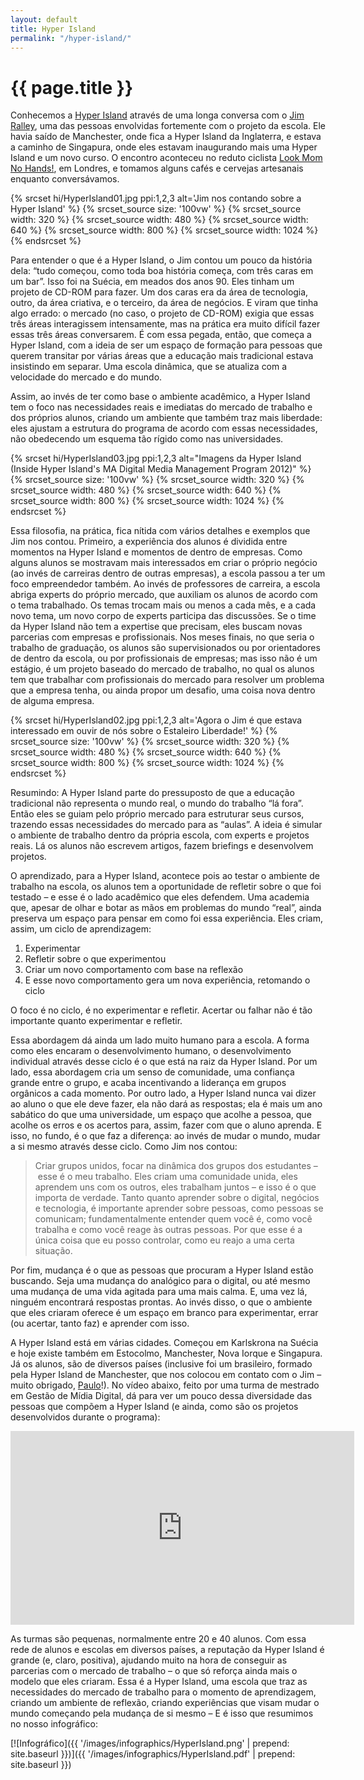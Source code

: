 ```yaml
---
layout: default
title: Hyper Island
permalink: "/hyper-island/"
---
```


# {{ page.title }}

Conhecemos a [Hyper Island](https://www.hyperisland.com/) através de uma longa conversa com o [Jim Ralley](https://jimra.li/), uma das pessoas envolvidas fortemente com o projeto da escola. Ele havia saído de Manchester, onde fica a Hyper Island da Inglaterra, e estava a caminho de Singapura, onde eles estavam inaugurando mais uma Hyper Island e um novo curso. O encontro aconteceu no reduto ciclista [Look Mom No Hands!](https://www.lookmumnohands.com/), em Londres, e tomamos alguns cafés e cervejas artesanais enquanto conversávamos.

{% srcset hi/HyperIsland01.jpg ppi:1,2,3 alt='Jim nos contando sobre a Hyper Island' %}
  {% srcset_source size: '100vw' %}
  {% srcset_source width: 320 %}
  {% srcset_source width: 480 %}
  {% srcset_source width: 640 %}
  {% srcset_source width: 800 %}
  {% srcset_source width: 1024 %}
{% endsrcset %}

Para entender o que é a Hyper Island, o Jim contou um pouco da história dela: “tudo começou, como toda boa história começa, com três caras em um bar”. Isso foi na Suécia, em meados dos anos 90. Eles tinham um projeto de CD-ROM para fazer. Um dos caras era da área de tecnologia, outro, da área criativa, e o terceiro, da área de negócios. E viram que tinha algo errado: o mercado (no caso, o projeto de CD-ROM) exigia que essas três áreas interagissem intensamente, mas na prática era muito difícil fazer essas três áreas conversarem. É com essa pegada, então, que começa a Hyper Island, com a ideia de ser um espaço de formação para pessoas que querem transitar por várias áreas que a educação mais tradicional estava insistindo em separar. Uma escola dinâmica, que se atualiza com a velocidade do mercado e do mundo.

Assim, ao invés de ter como base o ambiente acadêmico, a Hyper Island tem o foco nas necessidades reais e imediatas do mercado de trabalho e dos próprios alunos, criando um ambiente que também traz mais liberdade: eles ajustam a estrutura do programa de acordo com essas necessidades, não obedecendo um esquema tão rígido como nas universidades.

{% srcset hi/HyperIsland03.jpg ppi:1,2,3 alt="Imagens da Hyper Island (Inside Hyper Island's MA Digital Media Management Program 2012)" %}
  {% srcset_source size: '100vw' %}
  {% srcset_source width: 320 %}
  {% srcset_source width: 480 %}
  {% srcset_source width: 640 %}
  {% srcset_source width: 800 %}
  {% srcset_source width: 1024 %}
{% endsrcset %}

Essa filosofia, na prática, fica nítida com vários detalhes e exemplos que Jim nos contou. Primeiro, a experiência dos alunos é dividida entre momentos na Hyper Island e momentos de dentro de empresas. Como alguns alunos se mostravam mais interessados em criar o próprio negócio (ao invés de carreiras dentro de outras empresas), a escola passou a ter um foco empreendedor também. Ao invés de professores de carreira, a escola abriga experts do próprio mercado, que auxiliam os alunos de acordo com o tema trabalhado. Os temas trocam mais ou menos a cada mês, e a cada novo tema, um novo corpo de experts participa das discussões. Se o time da Hyper Island não tem a expertise que precisam, eles buscam novas parcerias com empresas e profissionais. Nos meses finais, no que seria o trabalho de graduação, os alunos são supervisionados ou por orientadores de dentro da escola, ou por profissionais de empresas; mas isso não é um estágio, é um projeto baseado do mercado de trabalho, no qual os alunos tem que trabalhar com profissionais do mercado para resolver um problema que a empresa tenha, ou ainda propor um desafio, uma coisa nova dentro de alguma empresa.

{% srcset hi/HyperIsland02.jpg ppi:1,2,3 alt='Agora o Jim é que estava interessado em ouvir de nós sobre o Estaleiro Liberdade!' %}
  {% srcset_source size: '100vw' %}
  {% srcset_source width: 320 %}
  {% srcset_source width: 480 %}
  {% srcset_source width: 640 %}
  {% srcset_source width: 800 %}
  {% srcset_source width: 1024 %}
{% endsrcset %}

Resumindo: A Hyper Island parte do pressuposto de que a educação tradicional não representa o mundo real, o mundo do trabalho “lá fora”. Então eles se guiam pelo próprio mercado para estruturar seus cursos, trazendo essas necessidades do mercado para as “aulas”. A ideia é simular o ambiente de trabalho dentro da própria escola, com experts e projetos reais. Lá os alunos não escrevem artigos, fazem briefings e desenvolvem projetos.

O aprendizado, para a Hyper Island, acontece pois ao testar o ambiente de trabalho na escola, os alunos tem a oportunidade de refletir sobre o que foi testado – e esse é o lado acadêmico que eles defendem. Uma academia que, apesar de olhar e botar as mãos em problemas do mundo “real”, ainda preserva um espaço para pensar em como foi essa experiência. Eles criam, assim, um ciclo de aprendizagem:

1. Experimentar
1. Refletir sobre o que experimentou
1. Criar um novo comportamento com base na reflexão
1. E esse novo comportamento gera um nova experiência, retomando o ciclo

O foco é no ciclo, é no experimentar e refletir. Acertar ou falhar não é tão importante quanto experimentar e refletir.

Essa abordagem dá ainda um lado muito humano para a escola. A forma como eles encaram o desenvolvimento humano, o desenvolvimento individual através desse ciclo é o que está na raiz da Hyper Island. Por um lado, essa abordagem cria um senso de comunidade, uma confiança grande entre o grupo, e acaba incentivando a liderança em grupos orgânicos a cada momento. Por outro lado, a Hyper Island nunca vai dizer ao aluno o que ele deve fazer, ela não dará as respostas; ela é mais um ano sabático do que uma universidade, um espaço que acolhe a pessoa, que acolhe os erros e os acertos para, assim, fazer com que o aluno aprenda. E isso, no fundo, é o que faz a diferença: ao invés de mudar o mundo, mudar a si mesmo através desse ciclo. Como Jim nos contou:

> Criar grupos unidos, focar na dinâmica dos grupos dos estudantes – esse é o meu trabalho. Eles criam uma comunidade unida, eles aprendem uns com os outros, eles trabalham juntos – e isso é o que importa de verdade. Tanto quanto aprender sobre o digital, negócios e tecnologia, é importante aprender sobre pessoas, como pessoas se comunicam; fundamentalmente entender quem você é, como você trabalha e como você reage às outras pessoas. Por que esse é a única coisa que eu posso controlar, como eu reajo a uma certa situação.

Por fim, mudança é o que as pessoas que procuram a Hyper Island estão buscando. Seja uma mudança do analógico para o digital, ou até mesmo uma mudança de uma vida agitada para uma mais calma. E, uma vez lá, ninguém encontrará respostas prontas. Ao invés disso, o que o ambiente que eles criaram oferece é um espaço em branco para experimentar, errar (ou acertar, tanto faz) e aprender com isso.

A Hyper Island está em várias cidades. Começou em Karlskrona na Suécia e hoje existe também em Estocolmo, Manchester, Nova Iorque e Singapura. Já os alunos, são de diversos países (inclusive foi um brasileiro, formado pela Hyper Island de Manchester, que nos colocou em contato com o Jim – muito obrigado, [Paulo](https://about.me/pauloey)!). No vídeo abaixo, feito por uma turma de mestrado em Gestão de Mídia Digital, dá para ver um pouco dessa diversidade das pessoas que compõem a Hyper Island (e ainda, como são os projetos desenvolvidos durante o programa):

<iframe width="550" height="310" src="https://player.vimeo.com/video/52371110 " frameborder="0" webkitallowfullscreen="" mozallowfullscreen="" allowfullscreen=""></iframe>

As turmas são pequenas, normalmente entre 20 e 40 alunos. Com essa rede de alunos e escolas em diversos países, a reputação da Hyper Island é grande (e, claro, positiva), ajudando muito na hora de conseguir as parcerias com o mercado de trabalho – o que só reforça ainda mais o modelo que eles criaram. Essa é a Hyper Island, uma escola que traz as necessidades do mercado de trabalho para o momento de aprendizagem, criando um ambiente de reflexão, criando experiências que visam mudar o mundo começando pela mudança de si mesmo – E é isso que resumimos no nosso infográfico:

[![Infográfico]({{ '/images/infographics/HyperIsland.png' | prepend: site.baseurl }})]({{ '/images/infographics/HyperIsland.pdf' | prepend: site.baseurl }})
